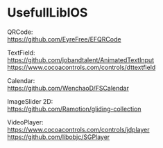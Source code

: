 # UsefullLibIOS

QRCode:<br>
https://github.com/EyreFree/EFQRCode

TextField:<br>
https://github.com/jobandtalent/AnimatedTextInput
https://www.cocoacontrols.com/controls/dttextfield

Calendar:<br>
https://github.com/WenchaoD/FSCalendar

ImageSlider 2D:<br>
https://github.com/Ramotion/gliding-collection

VideoPlayer: <br>
https://www.cocoacontrols.com/controls/jdplayer
https://github.com/libobjc/SGPlayer
